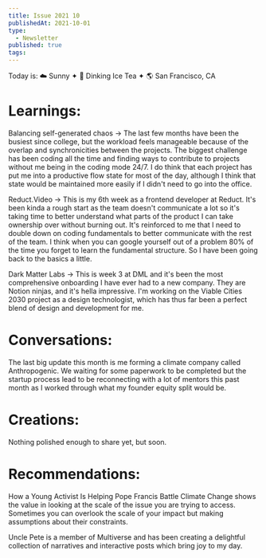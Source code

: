 ```yaml
---
title: Issue 2021 10
publishedAt: 2021-10-01
type:
  - Newsletter
published: true
tags:
---
```


Today is: ☁️ Sunny ✦ 🍵 Dinking Ice Tea ✦ 🌎 San Francisco, CA

# Learnings:

Balancing self-generated chaos → The last few months have been the busiest since college, but the workload feels manageable because of the overlap and synchronicities between the projects. The biggest challenge has been coding all the time and finding ways to contribute to projects without me being in the coding mode 24/7. I do think that each project has put me into a productive flow state for most of the day, although I think that state would be maintained more easily if I didn't need to go into the office.

Reduct.Video → This is my 6th week as a frontend developer at Reduct. It's been kinda a rough start as the team doesn't communicate a lot so it's taking time to better understand what parts of the product I can take ownership over without burning out. It's reinforced to me that I need to double down on coding fundamentals to better communicate with the rest of the team. I think when you can google yourself out of a problem 80% of the time you forget to learn the fundamental structure. So I have been going back to the basics a little.

Dark Matter Labs → This is week 3 at DML and it's been the most comprehensive onboarding I have ever had to a new company. They are Notion ninjas, and it's hella impressive. I'm working on the Viable Cities 2030 project as a design technologist, which has thus far been a perfect blend of design and development for me.

# Conversations:

The last big update this month is me forming a climate company called Anthropogenic. We waiting for some paperwork to be completed but the startup process lead to be reconnecting with a lot of mentors this past month as I worked through what my founder equity split would be.

# Creations:

Nothing polished enough to share yet, but soon.

# Recommendations:

How a Young Activist Is Helping Pope Francis Battle Climate Change shows the value in looking at the scale of the issue you are trying to access. Sometimes you can overlook the scale of your impact but making assumptions about their constraints.

Uncle Pete is a member of Multiverse and has been creating a delightful collection of narratives and interactive posts which bring joy to my day.

#
